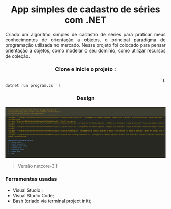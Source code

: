 <h1 align="center">App simples de cadastro de séries com .NET</h1>
<p align="justify">Criado um algoritmo simples de cadastro de séries para praticar meus conhecimentos de orientação a objetos, o principal paradigma de programação utilizada no mercado. Nesse projeto foi colocado para pensar orientação a objetos, como modelar o seu domínio, como utilizar recursos de coleção.</p>

<h3 align="center">Clone e inicie o projeto :</h3>


                                                                        `$ dotnet run program.cs `]

<h3 align="center">Design</h3>
<img src="img/tela.png">

> Versão netcore-3.1

<h3>Ferramentas usadas</h3>

* Visual Studio ;
* Visual Studio Code;
* Bash (criado via terminal project init);